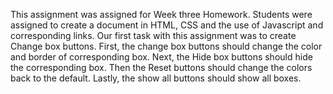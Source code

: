 This assignment was assigned for Week three Homework. Students were assigned to create a document in HTML, CSS and the use of Javascript and corresponding links. 
Our first task with this assignment was to create Change box buttons. First, the change box buttons should change the color and border of corresponding box. Next, the Hide box buttons should hide the corresponding box. Then the 
Reset buttons should change the colors back to the default. Lastly, the 
show all buttons should show all boxes. 